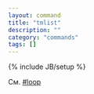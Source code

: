 ```yaml
---
layout: command
title: "tmlist"
description: ""
category: "commands"
tags: []
---
```

{% include JB/setup %}

См. [#loop](#loop)
